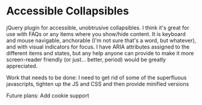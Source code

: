 Accessible Collapsibles
=====================

jQuery plugin for accessible, unobtrusive collapsibles.  I think it's great for use with FAQs or any 
items where you show/hide content.  It is keyboard and mouse navigable, anchorable (I'm not sure that's a word, 
but whatever), and with visual indicators for focus.  I have ARIA attributes assigned to the different items and states, 
but any help anyone can provide to make it more screen-reader friendly (or just... better, period) would be 
greatly appreciated.

Work that needs to be done:
I need to get rid of some of the superfluous javascripts, tighten up the JS and CSS and then provide minified versions

Future plans:
Add cookie support